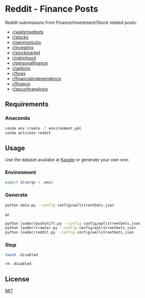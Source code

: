 # Reddit - Finance Posts
Reddit submissions from Finance/Investment/Stock related posts:
- [r/wallstreetbets](https://reddit.com/r/wallstreetbets)
- [r/stocks](https://reddit.com/r/stocks)
- [r/pennystocks](https://reddit.com/r/pennystocks)
- [r/investing](https://reddit.com/r/investing)
- [r/stockmarket](https://reddit.com/r/stockmarket)
- [r/robinhood](https://reddit.com/r/robinhood)
- [r/personalfinance](https://reddit.com/r/personalfinance)
- [r/options](https://reddit.com/r/options)
- [r/forex](https://reddit.com/r/forex)
- [r/financialindependence](https://reddit.com/r/financialindependence)
- [r/finance](https://reddit.com/r/finance)
- [r/securityanalysis](https://reddit.com/r/securityanalysis)

## Requirements

### Anaconda
```sh
conda env create -f environment.yml
conda activate reddit
```

## Usage
Use the dataset availabe at [Kaggle](https://www.kaggle.com/leukipp/reddit-finance-data) or generate your own one:

### Environment
```sh
export $(xargs < .env)
```

### Generate
```sh
python data.py --config config/wallstreetbets.json
```
or
```sh
python loader/pushshift.py --config config/wallstreetbets.json
python loader/crawler.py --config config/wallstreetbets.json
python loader/reddit.py --config config/wallstreetbets.json
```

### Stop
```sh
touch .disabled
```

```sh
rm .disabled
```

## License
[MIT](/blob/master/LICENSE.md)